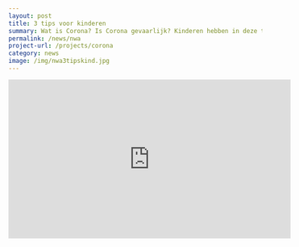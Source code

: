 ```yaml
---
layout: post
title: 3 tips voor kinderen
summary: Wat is Corona? Is Corona gevaarlijk? Kinderen hebben in deze tijd ook vragen en zorgen rondom Corona. De natiomale wetenschapsagenda maakte in samenwerking met Anke een filmpje met 3 tips voor kinderen
permalink: /news/nwa
project-url: /projects/corona
category: news
image: /img/nwa3tipskind.jpg
---
```


<iframe width="560" height="315" src="https://www.youtube.com/watch?v=lxpDqcYSaXQ" frameborder="0" allowfullscreen></iframe>
